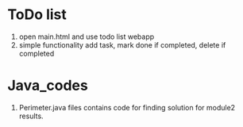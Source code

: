# ToDo list
1. open main.html and use todo list webapp
2. simple functionality add task, mark done if completed, delete if completed

# Java_codes
1. Perimeter.java files contains code for finding solution for module2 results.